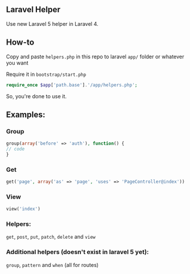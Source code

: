 ## Laravel Helper

Use new Laravel 5 helper in Laravel 4.

## How-to

Copy and paste `helpers.php` in this repo to laravel `app/` folder or whatever you want

Require it in `bootstrap/start.php`

```php
require_once $app['path.base'].'/app/helpers.php';
```

So, you're done to use it.

## Examples:

### Group

```php
group(array('before' => 'auth'), function() {
// code
}
```

### Get

```php
get('page', array('as' => 'page', 'uses' => 'PageController@index'))
```

### View

```php
view('index')
```

### Helpers:

`get`, `post`, `put`, `patch`, `delete` and `view`

### Additional helpers (doesn't exist in laravel 5 yet):

`group`, `pattern` and `when` (all for routes)
